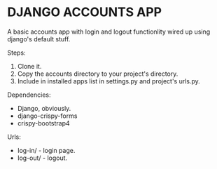# DJANGO ACCOUNTS APP
A basic accounts app with login and logout functionlity wired up using django's default stuff.

Steps:
1. Clone it.
2. Copy the accounts directory to your project's directory.
3. Include in installed apps list in settings.py and project's urls.py.

Dependencies:
- Django, obviously.
- django-crispy-forms
- crispy-bootstrap4

Urls:
- log-in/ - login page.
- log-out/ - logout.
